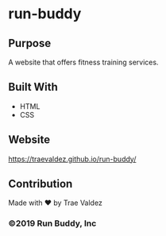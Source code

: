 # run-buddy

## Purpose
A website that offers fitness training services.

## Built With
* HTML
* CSS

## Website
https://traevaldez.github.io/run-buddy/

## Contribution
Made with ❤️ by Trae Valdez

### ©️2019 Run Buddy, Inc 
